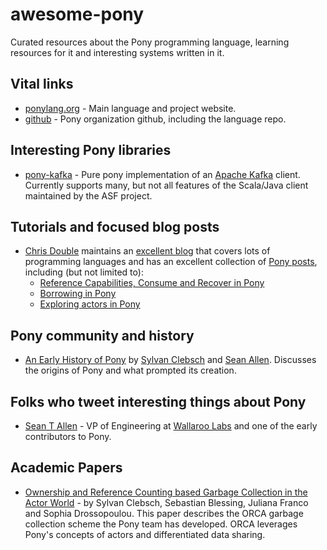 # awesome-pony
Curated resources about the Pony programming language, learning resources for it and interesting systems written in it.

## Vital links
* [ponylang.org](https://www.ponylang.org/) - Main language and project website.
* [github](https://github.com/ponylang) - Pony organization github, including the language repo.

## Interesting Pony libraries
* [pony-kafka](https://github.com/WallarooLabs/pony-kafka) - Pure pony implementation of an [Apache Kafka](https://kafka.apache.org/) client.  Currently supports many, but not all features of the Scala/Java client maintained by the ASF project.

## Tutorials and focused blog posts
* [Chris Double](https://twitter.com/doublec) maintains an [excellent blog](https://bluishcoder.co.nz/index.html) that covers lots of programming languages and has an excellent collection of [Pony posts](https://bluishcoder.co.nz/tags/pony/index.html), including (but not limited to):
   * [Reference Capabilities, Consume and Recover in Pony](https://bluishcoder.co.nz/2017/07/31/reference_capabilities_consume_recover_in_pony.html)
   * [Borrowing in Pony](https://bluishcoder.co.nz/2016/07/18/borrowing-in-pony.html)
   * [Exploring actors in Pony](https://bluishcoder.co.nz/2016/05/11/exploring-actors-in-pony.html)

## Pony community and history
* [An Early History of Pony](https://www.ponylang.org/blog/2017/05/an-early-history-of-pony/) by [Sylvan Clebsch](https://github.com/sylvanc) and [Sean Allen](https://twitter.com/SeanTAllen).  Discusses the origins of Pony and what prompted its creation.

## Folks who tweet interesting things about Pony
* [Sean T Allen](https://twitter.com/SeanTAllen) - VP of Engineering at [Wallaroo Labs](https://www.wallaroolabs.com/) and one of the early contributors to Pony.

## Academic Papers
* [Ownership and Reference Counting based Garbage Collection in the Actor World](https://www.doc.ic.ac.uk/~scd/icooolps15_GC.pdf) - 
by Sylvan Clebsch, Sebastian Blessing, Juliana Franco and Sophia Drossopoulou.  This paper describes the ORCA garbage collection scheme the Pony team has developed.  ORCA leverages Pony's concepts of actors and differentiated data sharing.
